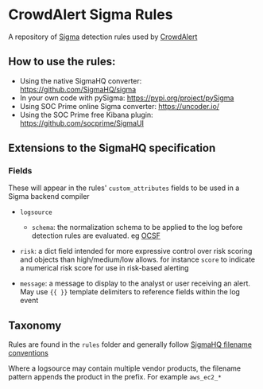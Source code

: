 # CrowdAlert Sigma Rules

A repository of [Sigma](https://sigmahq.io) detection rules used by [CrowdAlert](https://crowdalert.com)

## How to use the rules:

* Using the native SigmaHQ converter: https://github.com/SigmaHQ/sigma
* In your own code with pySigma: https://pypi.org/project/pySigma
* Using SOC Prime online Sigma converter: https://uncoder.io/
* Using the SOC Prime free Kibana plugin: https://github.com/socprime/SigmaUI

## Extensions to the SigmaHQ specification

### Fields

These will appear in the rules' `custom_attributes` fields to be used in a Sigma backend compiler

- `logsource`
  - `schema`: the normalization schema to be applied to the log before detection rules are evaluated. eg [OCSF](https://ocsf.io)

- `risk`: a dict field intended for more expressive control over risk scoring and objects than high/medium/low allows. for instance `score` to indicate a numerical risk score for use in risk-based alerting

- `message`: a message to display to the analyst or user receiving an alert. May use `{{ }}` template delimiters to reference fields within the log event

## Taxonomy

Rules are found in the `rules` folder and generally follow [SigmaHQ filename conventions](https://github.com/SigmaHQ/sigma-specification/blob/main/sigmahq/Sigmahq_filename_rule.md)

Where a logsource may contain multiple vendor products, the filename pattern appends the product in the prefix. For example `aws_ec2_*`

